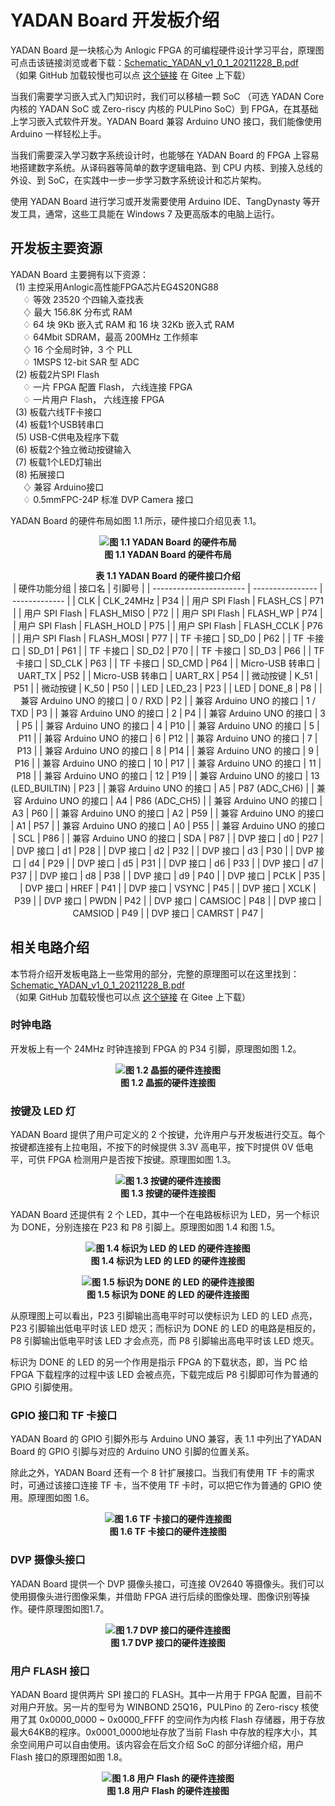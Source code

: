 # YADAN Board 开发板介绍  
  
YADAN Board 是一块核心为 Anlogic FPGA 的可编程硬件设计学习平台，原理图可点击该链接浏览或者下载：[Schematic_YADAN_v1_0_1_20211228_B.pdf](https://github.com/CSY-tvgo/YADAN-Docs/blob/main/docs/source/attachments/Schematic_YADAN_v1_0_1_20211228_B.pdf)  
（如果 GitHub 加载较慢也可以点 [这个链接](https://gitee.com/verimaker/yadan-board/blob/master/Schematic_YADAN_v1_0_1_20211228_B.pdf) 在 Gitee 上下载）  
  
当我们需要学习嵌入式入门知识时，我们可以移植一颗 SoC （可选 YADAN Core 内核的 YADAN SoC 或 Zero-riscy 内核的 PULPino SoC）到 FPGA，在其基础上学习嵌入式软件开发。YADAN Board 兼容 Arduino UNO 接口，我们能像使用 Arduino 一样轻松上手。  
  
当我们需要深入学习数字系统设计时，也能够在 YADAN Board 的 FPGA 上容易地搭建数字系统。从译码器等简单的数字逻辑电路、到 CPU 内核、到接入总线的外设、到 SoC，在实践中一步一步学习数字系统设计和芯片架构。  
  
使用 YADAN Board 进行学习或开发需要使用 Arduino IDE、TangDynasty 等开发工具，通常，这些工具能在 Windows 7 及更高版本的电脑上运行。  
  
  
## 开发板主要资源  

YADAN Board 主要拥有以下资源：  
&nbsp;&nbsp;(1) 主控采用Anlogic高性能FPGA芯片EG4S20NG88  
&nbsp;&nbsp;&nbsp;&nbsp; ♢ 等效 23520 个四输入查找表  
&nbsp;&nbsp;&nbsp;&nbsp; ♢ 最大 156.8K 分布式 RAM  
&nbsp;&nbsp;&nbsp;&nbsp; ♢ 64 块 9Kb 嵌入式 RAM 和 16 块 32Kb 嵌入式 RAM  
&nbsp;&nbsp;&nbsp;&nbsp; ♢ 64Mbit SDRAM，最高 200MHz 工作频率  
&nbsp;&nbsp;&nbsp;&nbsp; ♢ 16 个全局时钟，3 个 PLL  
&nbsp;&nbsp;&nbsp;&nbsp; ♢ 1MSPS 12-bit SAR 型 ADC  
&nbsp;&nbsp;(2) 板载2片SPI Flash  
&nbsp;&nbsp;&nbsp;&nbsp; ♢ 一片 FPGA 配置 Flash， 六线连接 FPGA  
&nbsp;&nbsp;&nbsp;&nbsp; ♢ 一片用户 Flash， 六线连接 FPGA  
&nbsp;&nbsp;(3) 板载六线TF卡接口  
&nbsp;&nbsp;(4) 板载1个USB转串口  
&nbsp;&nbsp;(5) USB-C供电及程序下载  
&nbsp;&nbsp;(6) 板载2个独立微动按键输入  
&nbsp;&nbsp;(7) 板载1个LED灯输出  
&nbsp;&nbsp;(8) 拓展接口  
&nbsp;&nbsp;&nbsp;&nbsp; ♢ 兼容 Arduino接口  
&nbsp;&nbsp;&nbsp;&nbsp; ♢ 0.5mmFPC-24P 标准 DVP Camera 接口  
  
YADAN Board 的硬件布局如图 1.1 所示，硬件接口介绍见表 1.1。  
  
**<center>![图 1.1 YADAN Board 的硬件布局](imgs/img_01_01.png)  
图 1.1 YADAN Board 的硬件布局</center>**
  
  
**<center>表 1.1 YADAN Board 的硬件接口介绍**  
| 硬件功能分组            | 接口名           | 引脚号        |
| ----------------------- | ---------------- | ------------- |
| CLK                     | CLK_24MHz        | P34           |
| 用户 SPI Flash          | FLASH_CS         | P71           |
| 用户 SPI Flash          | FLASH_MISO       | P72           |
| 用户 SPI Flash          | FLASH_WP         | P74           |
| 用户 SPI Flash          | FLASH_HOLD       | P75           |
| 用户 SPI Flash          | FLASH_CCLK       | P76           |
| 用户 SPI Flash          | FLASH_MOSI       | P77           |
| TF 卡接口               | SD_D0            | P62           |
| TF 卡接口               | SD_D1            | P61           |
| TF 卡接口               | SD_D2            | P70           |
| TF 卡接口               | SD_D3            | P66           |
| TF 卡接口               | SD_CLK           | P63           |
| TF 卡接口               | SD_CMD           | P64           |
| Micro-USB 转串口        | UART_TX          | P52           |
| Micro-USB 转串口        | UART_RX          | P54           |
| 微动按键                | K_51             | P51           |
| 微动按键                | K_50             | P50           |
| LED                     | LED_23           | P23           |
| LED                     | DONE_8           | P8            |
| 兼容 Arduino UNO 的接口 | 0 / RXD          | P2            |
| 兼容 Arduino UNO 的接口 | 1 / TXD          | P3            |
| 兼容 Arduino UNO 的接口 | 2                | P4            |
| 兼容 Arduino UNO 的接口 | 3                | P5            |
| 兼容 Arduino UNO 的接口 | 4                | P10           |
| 兼容 Arduino UNO 的接口 | 5                | P11           |
| 兼容 Arduino UNO 的接口 | 6                | P12           |
| 兼容 Arduino UNO 的接口 | 7                | P13           |
| 兼容 Arduino UNO 的接口 | 8                | P14           |
| 兼容 Arduino UNO 的接口 | 9                | P16           |
| 兼容 Arduino UNO 的接口 | 10               | P17           |
| 兼容 Arduino UNO 的接口 | 11               | P18           |
| 兼容 Arduino UNO 的接口 | 12               | P19           |
| 兼容 Arduino UNO 的接口 | 13 (LED_BUILTIN) | P23           |
| 兼容 Arduino UNO 的接口 | A5               | P87 (ADC_CH6) |
| 兼容 Arduino UNO 的接口 | A4               | P86 (ADC_CH5) |
| 兼容 Arduino UNO 的接口 | A3               | P60           |
| 兼容 Arduino UNO 的接口 | A2               | P59           |
| 兼容 Arduino UNO 的接口 | A1               | P57           |
| 兼容 Arduino UNO 的接口 | A0               | P55           |
| 兼容 Arduino UNO 的接口 | SCL              | P86           |
| 兼容 Arduino UNO 的接口 | SDA              | P87           |
| DVP 接口                | d0               | P27           |
| DVP 接口                | d1               | P28           |
| DVP 接口                | d2               | P32           |
| DVP 接口                | d3               | P30           |
| DVP 接口                | d4               | P29           |
| DVP 接口                | d5               | P31           |
| DVP 接口                | d6               | P33           |
| DVP 接口                | d7               | P37           |
| DVP 接口                | d8               | P38           |
| DVP 接口                | d9               | P40           |
| DVP 接口                | PCLK             | P35           |
| DVP 接口                | HREF             | P41           |
| DVP 接口                | VSYNC            | P45           |
| DVP 接口                | XCLK             | P39           |
| DVP 接口                | PWDN             | P42           |
| DVP 接口                | CAMSIOC          | P48           |
| DVP 接口                | CAMSIOD          | P49           |
| DVP 接口                | CAMRST           | P47           |
</center>
  

## 相关电路介绍  
本节将介绍开发板电路上一些常用的部分，完整的原理图可以在这里找到：[Schematic_YADAN_v1_0_1_20211228_B.pdf](https://github.com/CSY-tvgo/YADAN-Docs/blob/main/docs/source/attachments/Schematic_YADAN_v1_0_1_20211228_B.pdf)  
（如果 GitHub 加载较慢也可以点 [这个链接](https://gitee.com/verimaker/yadan-board/blob/master/Schematic_YADAN_v1_0_1_20211228_B.pdf) 在 Gitee 上下载）  

### 时钟电路  
开发板上有一个 24MHz 时钟连接到 FPGA 的 P34 引脚，原理图如图 1.2。  
  
**<center>![图 1.2 晶振的硬件连接图](imgs/img_01_02.png)  
图 1.2 晶振的硬件连接图</center>**
  
### 按键及 LED 灯  
YADAN Board 提供了用户可定义的 2 个按键，允许用户与开发板进行交互。每个按键都连接有上拉电阻，不按下的时候提供 3.3V 高电平，按下时提供 0V 低电平，可供 FPGA 检测用户是否按下按键。原理图如图 1.3。  
  
**<center>![图 1.3 按键的硬件连接图](imgs/img_01_03.png)  
图 1.3 按键的硬件连接图</center>**
  
YADAN Board 还提供有 2 个 LED，其中一个在电路板标识为 LED，另一个标识为 DONE，分别连接在 P23 和 P8 引脚上。原理图如图 1.4 和图 1.5。  
  
**<center>![图 1.4 标识为 LED 的 LED 的硬件连接图](imgs/img_01_04.png)  
图 1.4 标识为 LED 的 LED 的硬件连接图</center>**  
  
**<center>![图 1.5 标识为 DONE 的 LED 的硬件连接图](imgs/img_01_05.png)  
图 1.5 标识为 DONE 的 LED 的硬件连接图</center>**  
  
从原理图上可以看出，P23 引脚输出高电平时可以使标识为 LED 的 LED 点亮，P23 引脚输出低电平时该 LED 熄灭；而标识为 DONE 的 LED 的电路是相反的，P8 引脚输出低电平时该 LED 才会点亮，而 P8 引脚输出高电平时该 LED 熄灭。  
  
标识为 DONE 的 LED 的另一个作用是指示 FPGA 的下载状态，即，当 PC 给 FPGA 下载程序的过程中该 LED 会被点亮，下载完成后 P8 引脚即可作为普通的 GPIO 引脚使用。  
  
### GPIO 接口和 TF 卡接口  
YADAN Board 的 GPIO 引脚外形与 Arduino UNO 兼容，表 1.1 中列出了YADAN Board 的 GPIO 引脚与对应的 Arduino UNO 引脚的位置关系。  
  
除此之外，YADAN Board 还有一个 8 针扩展接口。当我们有使用 TF 卡的需求时，可通过该接口连接 TF 卡，当不使用 TF 卡时，可以把它作为普通的 GPIO 使用。原理图如图 1.6。
  
**<center>![图 1.6 TF 卡接口的硬件连接图](imgs/img_01_06.png)  
图 1.6 TF 卡接口的硬件连接图</center>**

### DVP 摄像头接口  
YADAN Board 提供一个 DVP 摄像头接口，可连接 OV2640 等摄像头。我们可以使用摄像头进行图像采集，并借助 FPGA 进行后续的图像处理、图像识别等操作。硬件原理图如图1.7。  
  
**<center>![图 1.7 DVP 接口的硬件连接图](imgs/img_01_07.png)  
图 1.7 DVP 接口的硬件连接图</center>**

### 用户 FLASH 接口  
YADAN Board 提供两片 SPI 接口的 FLASH。其中一片用于 FPGA 配置，目前不对用户开放。另一片的型号为 WINBOND 25Q16，PULPino 的 Zero-riscy 核使用了其 0x0000_0000 ~ 0x0000_FFFF 的空间作为内核 Flash 存储器，用于存放最大64KB的程序。0x0001_0000地址存放了当前 Flash 中存放的程序大小，其余空间用户可以自由使用。该内容会在后文介绍 SoC 的部分详细介绍，用户 Flash 接口的原理图如图 1.8。  
**<center>![图 1.8 用户 Flash 的硬件连接图](imgs/img_01_08.png)  
图 1.8 用户 Flash 的硬件连接图</center>**
  
  